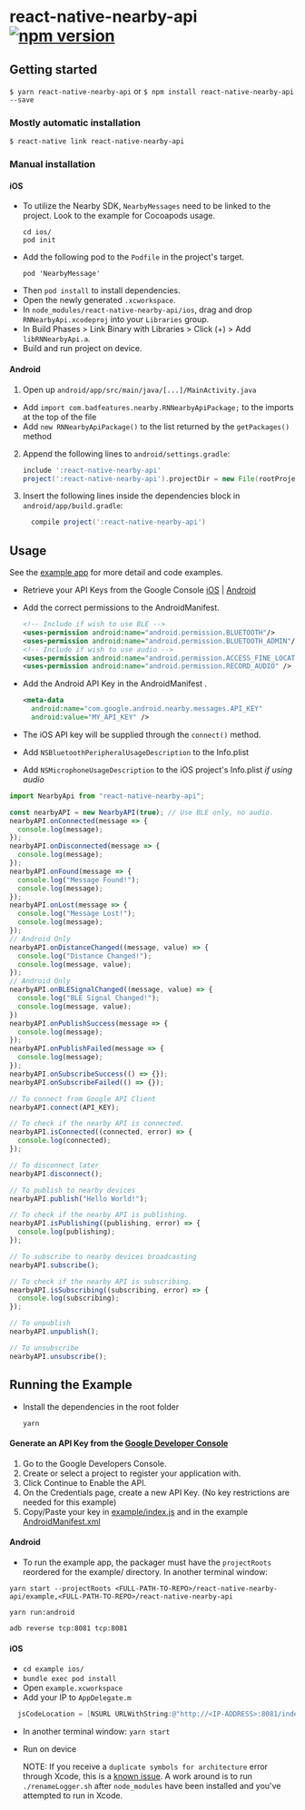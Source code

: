 # react-native-nearby-api [![npm version](https://badge.fury.io/js/react-native-nearby-api.svg)](https://badge.fury.io/js/react-native-nearby-api)

## Getting started

`$ yarn react-native-nearby-api` or `$ npm install react-native-nearby-api --save`

### Mostly automatic installation

`$ react-native link react-native-nearby-api`

### Manual installation

#### iOS

- To utilize the Nearby SDK, `NearbyMessages` need to be linked to the project. Look to the example for Cocoapods usage.
  ```
  cd ios/
  pod init
  ```
- Add the following pod to the `Podfile` in the project's target.
  ```
  pod 'NearbyMessage'
  ```
- Then `pod install` to install dependencies.
- Open the newly generated `.xcworkspace`.
- In `node_modules/react-native-nearby-api/ios`, drag and drop `RNNearbyApi.xcodeproj` into your `Libraries` group.
- In Build Phases > Link Binary with Libraries > Click (+) > Add `libRNNearbyApi.a`.
- Build and run project on device.

#### Android

1. Open up `android/app/src/main/java/[...]/MainActivity.java`

- Add `import com.badfeatures.nearby.RNNearbyApiPackage;` to the imports at the top of the file
- Add `new RNNearbyApiPackage()` to the list returned by the `getPackages()` method

2. Append the following lines to `android/settings.gradle`:
   ```gradle
   include ':react-native-nearby-api'
   project(':react-native-nearby-api').projectDir = new File(rootProject.projectDir, 	'../node_modules/react-native-nearby-api/android')
   ```
3. Insert the following lines inside the dependencies block in `android/app/build.gradle`:
   ```gradle
     compile project(':react-native-nearby-api')
   ```

## Usage

See the
[example app](https://github.com/badfeatures/react-native-nearby-api/tree/master/example) for more detail and code examples.

- Retrieve your API Keys from the Google Console [iOS](https://developers.google.com/nearby/messages/ios/get-started) | [Android](https://developers.google.com/nearby/messages/android/get-started) 
- Add the correct permissions to the AndroidManifest.

  ```xml
  <!-- Include if wish to use BLE -->
  <uses-permission android:name="android.permission.BLUETOOTH"/>
  <uses-permission android:name="android.permission.BLUETOOTH_ADMIN"/>
  <!-- Include if wish to use audio -->
  <uses-permission android:name="android.permission.ACCESS_FINE_LOCATION" />
  <uses-permission android:name="android.permission.RECORD_AUDIO" />
  ```

- Add the Android API Key in the AndroidManifest .

  ```xml 
  <meta-data
    android:name="com.google.android.nearby.messages.API_KEY"
    android:value="MY_API_KEY" />
  ```
  
- The iOS API key will be supplied through the `connect()` method.
- Add `NSBluetoothPeripheralUsageDescription` to the Info.plist
- Add `NSMicrophoneUsageDescription` to the iOS project's Info.plist *if using audio*

```javascript
import NearbyApi from "react-native-nearby-api";

const nearbyAPI = new NearbyAPI(true); // Use BLE only, no audio.
nearbyAPI.onConnected(message => {
  console.log(message);
});
nearbyAPI.onDisconnected(message => {
  console.log(message);
});
nearbyAPI.onFound(message => {
  console.log("Message Found!");
  console.log(message);
});
nearbyAPI.onLost(message => {
  console.log("Message Lost!");
  console.log(message);
});
// Android Only
nearbyAPI.onDistanceChanged((message, value) => {
  console.log("Distance Changed!");
  console.log(message, value);
});
// Android Only
nearbyAPI.onBLESignalChanged((message, value) => {
  console.log("BLE Signal Changed!");
  console.log(message, value);
})
nearbyAPI.onPublishSuccess(message => {
  console.log(message);
});
nearbyAPI.onPublishFailed(message => {
  console.log(message);
});
nearbyAPI.onSubscribeSuccess(() => {});
nearbyAPI.onSubscribeFailed(() => {});

// To connect from Google API Client
nearbyAPI.connect(API_KEY);

// To check if the nearby API is connected.
nearbyAPI.isConnected((connected, error) => {
  console.log(connected);
});

// To disconnect later
nearbyAPI.disconnect();

// To publish to nearby devices
nearbyAPI.publish("Hello World!");

// To check if the nearby API is publishing.
nearbyAPI.isPublishing((publishing, error) => {
  console.log(publishing);
});

// To subscribe to nearby devices broadcasting
nearbyAPI.subscribe();

// To check if the nearby API is subscribing.
nearbyAPI.isSubscribing((subscribing, error) => {
  console.log(subscribing);
});

// To unpublish
nearbyAPI.unpublish();

// To unsubscribe
nearbyAPI.unsubscribe();
```

## Running the Example

- Install the dependencies in the root folder

  `yarn`

#### Generate an API Key from the [Google Developer Console](https://console.developers.google.com/flows/enableapi?apiid=copresence&keyType=CLIENT_SIDE_ANDROID&reusekey=true)
1. Go to the Google Developers Console.
2. Create or select a project to register your application with.
3. Click Continue to Enable the API.
4. On the Credentials page, create a new API Key. (No key restrictions are needed for this example)
5. Copy/Paste your key in [example/index.js](https://github.com/badfeatures/react-native-nearby-api/blob/develop/example/App.js#L26) and in the example [AndroidManifest.xml](https://github.com/badfeatures/react-native-nearby-api/blob/develop/example/android/app/src/main/AndroidManifest.xml#L31)

#### Android

- To run the example app, the packager must have the `projectRoots` reordered
  for the example/ directory. In another terminal window:

`yarn start --projectRoots <FULL-PATH-TO-REPO>/react-native-nearby-api/example,<FULL-PATH-TO-REPO>/react-native-nearby-api`

`yarn run:android`

`adb reverse tcp:8081 tcp:8081`

#### iOS

- `cd example ios/`
- `bundle exec pod install`
- Open `example.xcworkspace`
- Add your IP to `AppDelegate.m`

```objective-c
  jsCodeLocation = [NSURL URLWithString:@"http://<IP-ADDRESS>:8081/index.bundle?platform=ios&dev=true"];
```

- In another terminal window: `yarn start`
- Run on device
  
  NOTE: If you receive a `duplicate symbols for architecture` error through Xcode, this is a [known issue](https://github.com/facebook/react-native/issues/16406). A work around is to run `./renameLogger.sh` after `node_modules` have been installed and you've attempted to run in Xcode.
